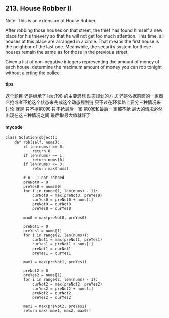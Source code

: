 ## 213. House Robber II

Note: This is an extension of House Robber.

After robbing those houses on that street, the thief has found himself a new place for his thievery so that he will not get too much attention. This time, all houses at this place are arranged in a circle. That means the first house is the neighbor of the last one. Meanwhile, the security system for these houses remain the same as for those in the previous street.

Given a list of non-negative integers representing the amount of money of each house, determine the maximum amount of money you can rob tonight without alerting the police.

#### tips
这个题目 还是继承了 leet198 的主要思想 动态规划的方式 还是依据前面的一家商店抢或者不抢这个状态来完成这个动态规划链
只不过在环状路上要分三种情况来讨论 就是 只不抢第0家 只不抢最后一家 第0家和最后一家都不抢 最大的情况必然出现在这三种情况之间 最后取最大值就好了

#### mycode

```
class Solution(object):
    def rob(self, nums):
        if len(nums) == 0:
            return 0
        if len(nums) == 1:
            return nums[0]
        if len(nums) <= 3:
            return max(nums)

        # n - 1 not robbed
        preNot0 = 0
        preYes0 = nums[0]
        for i in range(1, len(nums) - 1):
            curNot0 = max(preNot0, preYes0)
            curYes0 = preNot0 + nums[i]
            preNot0 = curNot0
            preYes0 = curYes0

        max0 = max(preNot0, preYes0)

        preNot1 = 0
        preYes1 = nums[1]
        for i in range(2, len(nums)):
            curNot1 = max(preNot1, preYes1)
            curYes1 = preNot1 + nums[i]
            preNot1 = curNot1
            preYes1 = curYes1

        max1 = max(preNot1, preYes1)

        preNot2 = 0
        preYes2 = nums[1]
        for i in range(2, len(nums) - 1):
            curNot2 = max(preNot2, preYes2)
            curYes2 = preNot2 + nums[i]
            preNot2 = curNot2
            preYes2 = curYes2

        max2 = max(preNot2, preYes2)
        return max([max1, max2, max0])
```
